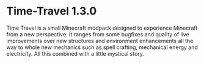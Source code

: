 # Time-Travel 1.3.0

Time Travel is a small Minecraft modpack designed to experience Minecraft from a new perspective. It ranges from some bugfixes and quality of live improvements over new structures and environment enhancements all the way to whole new mechanics such as spell crafting, mechanical energy and electricity. All this combined with a little mystical story.